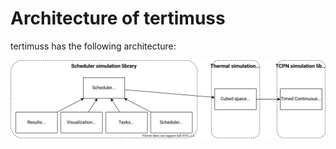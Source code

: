 # Architecture of tertimuss

tertimuss has the following architecture: 

![Architecture of tertimuss](./diagrams/TertimussArchitecture.svg)